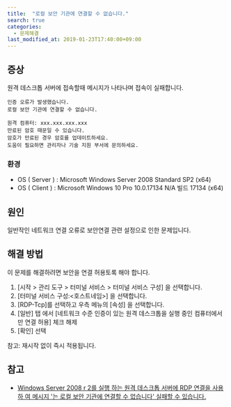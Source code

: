 ```yaml
---
title:  "로컬 보안 기관에 연결할 수 없습니다."
search: true
categories: 
  - 문제해결
last_modified_at: 2019-01-23T17:40:00+09:00
---
```


## 증상

원격 데스크톱 서버에 접속할때 메시지가 나타나며 접속이 실패합니다.

```
인증 오류가 발생했습니다.
로컬 보안 기관에 연결할 수 없습니다.

원격 컴퓨터: xxx.xxx.xxx.xxx
만료된 암호 때문일 수 있습니다.
암호가 만료된 경우 암호를 업데이트하세요.
도움이 필요하면 관리자나 기술 지원 부서에 문의하세요.
```

### 환경

- OS ( Server ) : Microsoft Windows Server 2008 Standard SP2 (x64)
- OS ( Client ) : Microsoft Windows 10 Pro 10.0.17134 N/A 빌드 17134 (x64)

## 원인

일반작인 네트워크 연결 오류로 보안연결 관련 설정으로 인한 문제입니다.

## 해결 방법

이 문제를 해결하려면 보안을 연결 허용토록 해야 합니다.

1. [시작 > 관리 도구 > 터미널 서비스 > 터미널 서비스 구성] 을 선택합니다.
2. [터미널 서비스 구성:<호스트네임>] 을 선택합니다.
3. [RDP-Tcp]를 선택하고 우측 메뉴의 [속성] 을 선택합니다.
4. [일반] 탭 에서 [네트워크 수준 인증이 있는 원격 데스크톱을 실행 중인 컴퓨터에서만 연결 허용] 체크 해제
5. [확인] 선택

참고: 재시작 없이 즉시 적용됩니다.


## 참고

* [Windows Server 2008 r 2를 실행 하는 원격 데스크톱 서버에 RDP 연결을 사용 하 여 메시지 '는 로컬 보안 기관에 연결할 수 없습니다' 실패할 수 있습니다.](https://support.microsoft.com/ko-kr/help/2493594/rdp-connection-to-remote-desktop-server-running-windows-server-2008-r2)